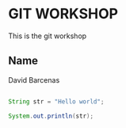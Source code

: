 # GIT WORKSHOP
This is the git workshop

## Name
David Barcenas

``` java

String str = "Hello world";

System.out.println(str);

```